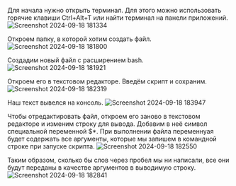 Для начала нужно открыть терминал. Для этого можно использовать горячие клавиши Ctrl+Alt+T или найти терминал на панели приложений.
![Screenshot 2024-09-18 181334](https://github.com/user-attachments/assets/a1bc8d1a-8b3a-4b45-8c5f-a1bdabb6dc87)

Откроем папку, в которой хотим создать файл.
![Screenshot 2024-09-18 181800](https://github.com/user-attachments/assets/0d870344-c338-4fc3-b822-aa244299defe)

Создадим новый файл с расширением bash.
![Screenshot 2024-09-18 181921](https://github.com/user-attachments/assets/8be63ffa-f053-4baa-b16d-5fabc85ca27b)

Откроем его в текстовом редакторе.
Введём скрипт и сохраним.
![Screenshot 2024-09-18 182319](https://github.com/user-attachments/assets/fe2f1dac-d58a-471d-be3e-bf97fe89f764)

Наш текст вывелся на консоль.
![Screenshot 2024-09-18 183947](https://github.com/user-attachments/assets/c51f634f-b445-4016-8298-1a0700e785e2)

Чтобы отредактировать файл, откроем его заново в текстовом редакторе и изменим строку для вывода. 
Добавим в неё символ специальной переменной $*. При выполнении файла переменнуая будет содержать все аргументы, которые мы запишем в командной строке при запуске скрипта.
![Screenshot 2024-09-18 182550](https://github.com/user-attachments/assets/09ddfc72-2d4f-43e8-87b1-b2c7c7a161c2)

Таким образом, сколько бы слов через пробел мы ни написали, все они будут переданы в качестве аргументов в выводимую строку.
![Screenshot 2024-09-18 182841](https://github.com/user-attachments/assets/e99edd9c-f331-4704-bc6d-13583d25570d)
